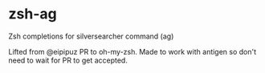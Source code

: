 # zsh-ag
Zsh completions for silversearcher command (ag)

Lifted from @eipipuz PR to oh-my-zsh. Made to work with antigen so don't need to wait for PR to get accepted.
